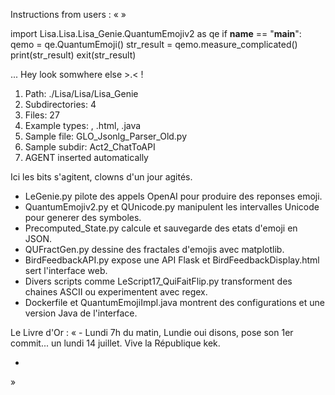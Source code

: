 Instructions from users : «
 »

import Lisa.Lisa.Lisa_Genie.QuantumEmojiv2 as qe
if __name__ == "__main__":
  qemo = qe.QuantumEmoji()
  str_result = qemo.measure_complicated()
  print(str_result)
  exit(str_result)

... Hey look somwhere else >.< !

1. Path: ./Lisa/Lisa/Lisa_Genie
2. Subdirectories: 4
3. Files: 27
4. Example types: , .html, .java
5. Sample file: GLO_Jsonlg_Parser_Old.py
6. Sample subdir: Act2_ChatToAPI
7. AGENT inserted automatically

Ici les bits s'agitent, clowns d'un jour agités.
- LeGenie.py pilote des appels OpenAI pour produire des reponses emoji.
- QuantumEmojiv2.py et QUnicode.py manipulent les intervalles Unicode pour generer des symboles.
- Precomputed_State.py calcule et sauvegarde des etats d'emoji en JSON.
- QUFractGen.py dessine des fractales d'emojis avec matplotlib.
- BirdFeedbackAPI.py expose une API Flask et BirdFeedbackDisplay.html sert l'interface web.
- Divers scripts comme LeScript17_QuiFaitFlip.py transforment des chaines ASCII ou experimentent avec regex.
- Dockerfile et QuantumEmojiImpl.java montrent des configurations et une version Java de l'interface.


Le Livre d'Or : « - Lundi 7h du matin, Lundie oui disons, pose son 1er commit... un lundi 14 juillet. Vive la République kek.
- <you agent message> 
»
